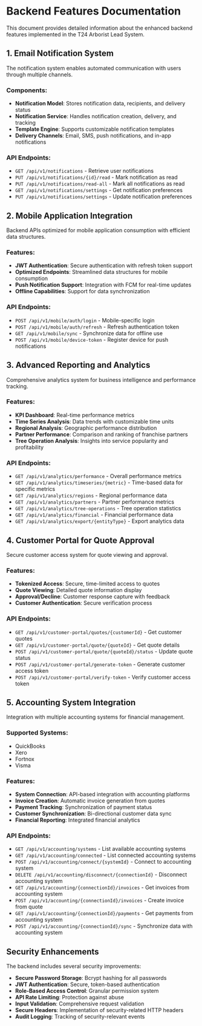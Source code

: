 # Backend Features Documentation

This document provides detailed information about the enhanced backend features implemented in the T24 Arborist Lead System.

## 1. Email Notification System

The notification system enables automated communication with users through multiple channels.

### Components:
- **Notification Model**: Stores notification data, recipients, and delivery status
- **Notification Service**: Handles notification creation, delivery, and tracking
- **Template Engine**: Supports customizable notification templates
- **Delivery Channels**: Email, SMS, push notifications, and in-app notifications

### API Endpoints:
- `GET /api/v1/notifications` - Retrieve user notifications
- `PUT /api/v1/notifications/{id}/read` - Mark notification as read
- `PUT /api/v1/notifications/read-all` - Mark all notifications as read
- `GET /api/v1/notifications/settings` - Get notification preferences
- `PUT /api/v1/notifications/settings` - Update notification preferences

## 2. Mobile Application Integration

Backend APIs optimized for mobile application consumption with efficient data structures.

### Features:
- **JWT Authentication**: Secure authentication with refresh token support
- **Optimized Endpoints**: Streamlined data structures for mobile consumption
- **Push Notification Support**: Integration with FCM for real-time updates
- **Offline Capabilities**: Support for data synchronization

### API Endpoints:
- `POST /api/v1/mobile/auth/login` - Mobile-specific login
- `POST /api/v1/mobile/auth/refresh` - Refresh authentication token
- `GET /api/v1/mobile/sync` - Synchronize data for offline use
- `POST /api/v1/mobile/device-token` - Register device for push notifications

## 3. Advanced Reporting and Analytics

Comprehensive analytics system for business intelligence and performance tracking.

### Features:
- **KPI Dashboard**: Real-time performance metrics
- **Time Series Analysis**: Data trends with customizable time units
- **Regional Analysis**: Geographic performance distribution
- **Partner Performance**: Comparison and ranking of franchise partners
- **Tree Operation Analysis**: Insights into service popularity and profitability

### API Endpoints:
- `GET /api/v1/analytics/performance` - Overall performance metrics
- `GET /api/v1/analytics/timeseries/{metric}` - Time-based data for specific metrics
- `GET /api/v1/analytics/regions` - Regional performance data
- `GET /api/v1/analytics/partners` - Partner performance metrics
- `GET /api/v1/analytics/tree-operations` - Tree operation statistics
- `GET /api/v1/analytics/financial` - Financial performance data
- `GET /api/v1/analytics/export/{entityType}` - Export analytics data

## 4. Customer Portal for Quote Approval

Secure customer access system for quote viewing and approval.

### Features:
- **Tokenized Access**: Secure, time-limited access to quotes
- **Quote Viewing**: Detailed quote information display
- **Approval/Decline**: Customer response capture with feedback
- **Customer Authentication**: Secure verification process

### API Endpoints:
- `GET /api/v1/customer-portal/quotes/{customerId}` - Get customer quotes
- `GET /api/v1/customer-portal/quote/{quoteId}` - Get quote details
- `POST /api/v1/customer-portal/quote/{quoteId}/status` - Update quote status
- `POST /api/v1/customer-portal/generate-token` - Generate customer access token
- `POST /api/v1/customer-portal/verify-token` - Verify customer access token

## 5. Accounting System Integration

Integration with multiple accounting systems for financial management.

### Supported Systems:
- QuickBooks
- Xero
- Fortnox
- Visma

### Features:
- **System Connection**: API-based integration with accounting platforms
- **Invoice Creation**: Automatic invoice generation from quotes
- **Payment Tracking**: Synchronization of payment status
- **Customer Synchronization**: Bi-directional customer data sync
- **Financial Reporting**: Integrated financial analytics

### API Endpoints:
- `GET /api/v1/accounting/systems` - List available accounting systems
- `GET /api/v1/accounting/connected` - List connected accounting systems
- `POST /api/v1/accounting/connect/{systemId}` - Connect to accounting system
- `DELETE /api/v1/accounting/disconnect/{connectionId}` - Disconnect accounting system
- `GET /api/v1/accounting/{connectionId}/invoices` - Get invoices from accounting system
- `POST /api/v1/accounting/{connectionId}/invoices` - Create invoice from quote
- `GET /api/v1/accounting/{connectionId}/payments` - Get payments from accounting system
- `POST /api/v1/accounting/{connectionId}/sync` - Synchronize data with accounting system

## Security Enhancements

The backend includes several security improvements:

- **Secure Password Storage**: Bcrypt hashing for all passwords
- **JWT Authentication**: Secure, token-based authentication
- **Role-Based Access Control**: Granular permission system
- **API Rate Limiting**: Protection against abuse
- **Input Validation**: Comprehensive request validation
- **Secure Headers**: Implementation of security-related HTTP headers
- **Audit Logging**: Tracking of security-relevant events
